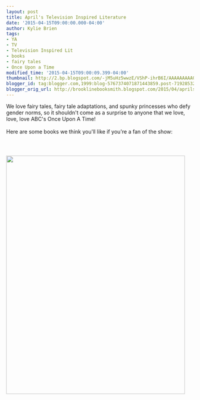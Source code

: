 ```yaml
---
layout: post
title: April's Television Inspired Literature
date: '2015-04-15T09:00:00.000-04:00'
author: Kylie Brien
tags:
- YA
- TV
- Television Inspired Lit
- books
- fairy tales
- Once Upon a Time
modified_time: '2015-04-15T09:00:09.399-04:00'
thumbnail: http://2.bp.blogspot.com/-jM5uHz5wwzE/VShP-ihrB6I/AAAAAAAAAQo/1A5ql6fDve0/s72-c/Untitled%2B1.gif
blogger_id: tag:blogger.com,1999:blog-5767374071871443859.post-719285323373355392
blogger_orig_url: http://brooklinebooksmith.blogspot.com/2015/04/aprils-television-inspired-literature.html
---
```


We love fairy tales, fairy tale adaptations, and spunky princesses who defy gender norms, so it shouldn't come as a surprise to anyone that we love, love, love ABC's Once Upon A Time!<br /><br />Here are some books we think you'll like if you're a fan of the show:<br /><div class="separator" style="clear: both; text-align: left;"></div><div class="separator" style="clear: both; text-align: left;"><a href="http://2.bp.blogspot.com/-jM5uHz5wwzE/VShP-ihrB6I/AAAAAAAAAQo/1A5ql6fDve0/s1600/Untitled%2B1.gif" imageanchor="1" style="clear: left; float: left; margin-bottom: 1em; margin-right: 1em;"></a><a href="http://2.bp.blogspot.com/-jM5uHz5wwzE/VShP-ihrB6I/AAAAAAAAAQo/1A5ql6fDve0/s1600/Untitled%2B1.gif" imageanchor="1" style="clear: left; float: left; margin-bottom: 1em; margin-right: 1em;"></a><a href="http://2.bp.blogspot.com/-jM5uHz5wwzE/VShP-ihrB6I/AAAAAAAAAQo/1A5ql6fDve0/s1600/Untitled%2B1.gif" imageanchor="1" style="clear: left; float: left; margin-bottom: 1em; margin-right: 1em;"></a><a href="http://2.bp.blogspot.com/-jM5uHz5wwzE/VShP-ihrB6I/AAAAAAAAAQo/1A5ql6fDve0/s1600/Untitled%2B1.gif" imageanchor="1" style="clear: left; float: left; margin-bottom: 1em; margin-right: 1em;"><img border="0" src="http://2.bp.blogspot.com/-jM5uHz5wwzE/VShP-ihrB6I/AAAAAAAAAQo/1A5ql6fDve0/s1600/Untitled%2B1.gif" height="640" width="480" /></a></div>